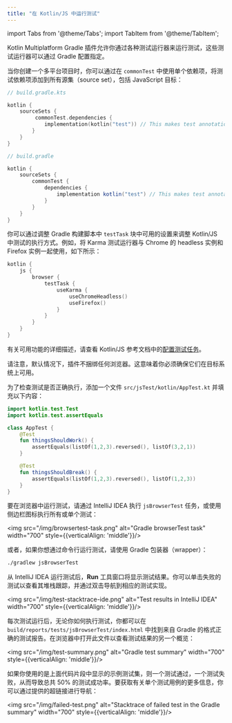 ```yaml
---
title: "在 Kotlin/JS 中运行测试"
---
```

import Tabs from '@theme/Tabs';
import TabItem from '@theme/TabItem';

Kotlin Multiplatform Gradle 插件允许你通过各种测试运行器来运行测试，这些测试运行器可以通过 Gradle 配置指定。

当你创建一个多平台项目时，你可以通过在 `commonTest` 中使用单个依赖项，将测试依赖项添加到所有源集（source set），包括 JavaScript
目标：

<Tabs groupId="build-script">
<TabItem value="kotlin" label="Kotlin" default>

```kotlin
// build.gradle.kts

kotlin {
    sourceSets {
         commonTest.dependencies {
            implementation(kotlin("test")) // This makes test annotations and functionality available in JS
        }
    }
}
```

</TabItem>
<TabItem value="groovy" label="Groovy" default>

```groovy
// build.gradle

kotlin {
    sourceSets {
        commonTest {
            dependencies {
                implementation kotlin("test") // This makes test annotations and functionality available in JS
            }
        }
    }
}
```

</TabItem>
</Tabs>

你可以通过调整 Gradle 构建脚本中 `testTask` 块中可用的设置来调整 Kotlin/JS 中测试的执行方式。例如，将 Karma 测试运行器与 Chrome 的 headless 实例和 Firefox 实例一起使用，如下所示：

```kotlin
kotlin {
    js {
        browser {
            testTask {
                useKarma {
                    useChromeHeadless()
                    useFirefox()
                }
            }
        }
    }
}
```

有关可用功能的详细描述，请查看 Kotlin/JS 参考文档中的[配置测试任务](js-project-setup#test-task)。

请注意，默认情况下，插件不捆绑任何浏览器。这意味着你必须确保它们在目标系统上可用。

为了检查测试是否正确执行，添加一个文件 `src/jsTest/kotlin/AppTest.kt` 并填充以下内容：

```kotlin
import kotlin.test.Test
import kotlin.test.assertEquals

class AppTest {
    @Test
    fun thingsShouldWork() {
        assertEquals(listOf(1,2,3).reversed(), listOf(3,2,1))
    }

    @Test
    fun thingsShouldBreak() {
        assertEquals(listOf(1,2,3).reversed(), listOf(1,2,3))
    }
}
```

要在浏览器中运行测试，请通过 IntelliJ IDEA 执行 `jsBrowserTest` 任务，或使用侧边栏图标执行所有或单个测试：

<img src="/img/browsertest-task.png" alt="Gradle browserTest task" width="700" style={{verticalAlign: 'middle'}}/>

或者，如果你想通过命令行运行测试，请使用 Gradle 包装器（wrapper）：

```bash
./gradlew jsBrowserTest
```

从 IntelliJ IDEA 运行测试后，**Run** 工具窗口将显示测试结果。你可以单击失败的测试以查看其堆栈跟踪，并通过双击导航到相应的测试实现。

<img src="/img/test-stacktrace-ide.png" alt="Test results in IntelliJ IDEA" width="700" style={{verticalAlign: 'middle'}}/>

每次测试运行后，无论你如何执行测试，你都可以在 `build/reports/tests/jsBrowserTest/index.html` 中找到来自 Gradle 的格式正确的测试报告。在浏览器中打开此文件以查看测试结果的另一个概览：

<img src="/img/test-summary.png" alt="Gradle test summary" width="700" style={{verticalAlign: 'middle'}}/>

如果你使用的是上面代码片段中显示的示例测试集，则一个测试通过，一个测试失败，从而导致总共 50% 的测试成功率。要获取有关单个测试用例的更多信息，你可以通过提供的超链接进行导航：

<img src="/img/failed-test.png" alt="Stacktrace of failed test in the Gradle summary" width="700" style={{verticalAlign: 'middle'}}/>